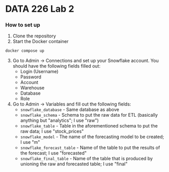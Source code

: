 # DATA 226 Lab 2

### How to set up
1. Clone the repository
2. Start the Docker container
```bash
docker compose up
```
3. Go to Admin -> Connections and set up your Snowflake account. You should have the following fields filled out:
    - Login (Username)
    - Password
    - Account
    - Warehouse
    - Database
    - Role
4. Go to Admin -> Variables and fill out the following fields:
    - `snowflake_database` - Same database as above
    - `snowflake_schema` - Schema to put the raw data for ETL (basically anything but "analytics"; I use "raw")
    - `snowflake_table` - Table in the aforementioned schema to put the raw data; I use "stock_prices"
    - `snowflake_model` - The name of the forecasting model to be created; I use "m"
    - `snowflake_forecast_table` - Name of the table to put the results of the forecast; I use "forecasted"
    - `snowflake_final_table` - Name of the table that is produced by unioning the raw and forecasted table; I use "final"
